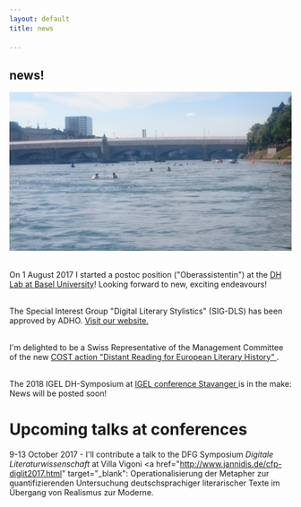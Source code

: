```yaml
---
layout: default
title: news

---
```



<h2>news!</h2>

<img src="images/bale.JPG" alt="bale" class="ri"/>

<p>
<br>On 1 August 2017 I started a postoc position ("Oberassistentin") at the <a href="http://dhlab.unibas.ch/" target="_blank">DH Lab at Basel University</a>! Looking forward to new, exciting endeavours!</b>
</p>


<p><br> The Special Interest Group "Digital Literary Stylistics" (SIG-DLS) has been approved by ADHO. <a href="http://dls.hypotheses.org" target="_blank"> Visit our website.</a></p>
<p><br> I'm delighted to be a Swiss Representative of the Management Committee of the new <a href="http://www.cost.eu/COST_Actions/ca/CA16204?" target="_blank"> COST action "Distant Reading for European Literary History" </a>.</p>
<p><br> The 2018 IGEL DH-Symposium at <a href="http://igel2018.no/" target="blank">IGEL conference Stavanger </a>is in the make: News will be posted soon!</p>

# Upcoming talks at conferences
9-13 October 2017 - I'll contribute a talk to the DFG Symposium _Digitale Literaturwissenschaft_ at Villa Vigoni <a href="http://www.jannidis.de/cfp-diglit2017.html" target="_blank"</a>: Operationalisierung der Metapher zur quantifizierenden Untersuchung deutschsprachiger literarischer Texte im Übergang von Realismus zur Moderne.
